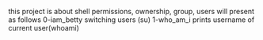 this project is about shell permissions, ownership, group, users will present as follows
0-iam_betty switching users (su)
1-who_am_i prints username of current user(whoami)
